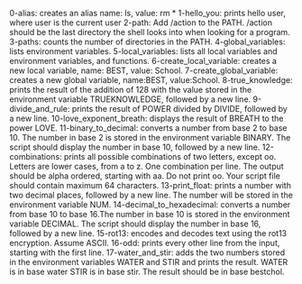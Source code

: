0-alias: creates an alias name: ls, value: rm *
1-hello_you: prints hello user, where user is the current user
2-path: Add /action to the PATH. /action should be the last directory the shell looks into when looking for a program.
3-paths: counts the number of directories in the PATH.
4-global_variables:  lists environment variables.
5-local_variables:  lists all local variables and environment variables, and functions.
6-create_local_variable: creates a new local variable, name: BEST, value: School.
7-create_global_variable: creates a new global variable, name:BEST, value:School.
8-true_knowledge: prints the result of the addition of 128 with the value stored in the environment variable TRUEKNOWLEDGE, followed by a new line.
9-divide_and_rule: prints the result of POWER divided by DIVIDE, followed by a new line.
10-love_exponent_breath: displays the result of BREATH to the power LOVE.
11-binary_to_decimal: converts a number from base 2 to base 10. The number in base 2 is stored in the environment variable BINARY. The script should display the number in base 10, followed by a new line.
12-combinations: prints all possible combinations of two letters, except oo. Letters are lower cases, from a to z. One combination per line. The output should be alpha ordered, starting with aa. Do not print oo. Your script file should contain maximum 64 characters.
13-print_float: prints a number with two decimal places, followed by a new line. The number will be stored in the environment variable NUM.
14-decimal_to_hexadecimal: converts a number from base 10 to base 16.The number in base 10 is stored in the environment variable DECIMAL. The script should display the number in base 16, followed by a new line.
15-rot13: encodes and decodes text using the rot13 encryption. Assume ASCII.
16-odd: prints every other line from the input, starting with the first line.
17-water_and_stir: adds the two numbers stored in the environment variables WATER and STIR and prints the result. WATER is in base water
STIR is in base stir.
The result should be in base bestchol.
